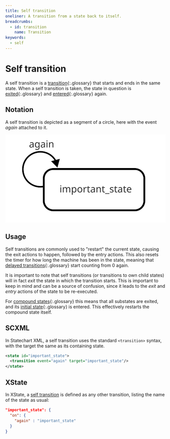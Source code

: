 ```yaml
---
title: Self transition
oneliner: A transition from a state back to itself.
breadcrumbs:
  - id: transition
    name: Transition
keywords:
  - self
---
```


# Self transition

A self transition is a [transition](transition.html){:.glossary} that starts and ends in the same state.  When a self transition is taken, the state in question is [exited](exit.html){:.glossary} and [entered](enter.html){:.glossary} again.

## Notation

A self transition is depicted as a segment of a circle, here with the event _again_ attached to it.

![A transition from a state to itself](transition-self.svg)

## Usage

Self transitions are commonly used to "restart" the current state, causing the exit actions to happen, followed by the entry actions.  This also resets the timer for how long the machine has been in the state, meaning that [delayed transitions](delayed-transition.html){:.glossary} start counting from 0 again.

It is important to note that self transitions (or transitions to own child states) will in fact _exit_ the state in which the transition starts.  This is important to keep in mind and can be a source of confusion, since it leads to the _exit_ and _entry_ actions of the state to be re-executed.

For [compound states](compound-state.html){:.glossary} this means that all substates are exited, and its [initial state](initial-state.html){:.glossary} is entered.  This effectively restarts the compound state itself.

## SCXML

In Statechart XML, a self transition uses the standard `<transition>` syntax, with the target the same as its containing state.

```xml
<state id="important_state">
  <transition event="again" target="important_state"/>
</state>
```

## XState

In XState, a [self transition](https://xstate.js.org/docs/guides/transitions.html#self-transitions) is defined as any other transition, listing the name of the state as usual:

```json
"important_state": {
  "on": {
    "again" : "important_state"
  }
}
```
